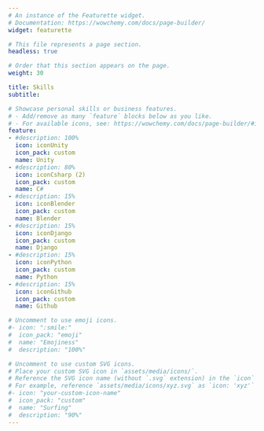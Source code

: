 ```yaml
---
# An instance of the Featurette widget.
# Documentation: https://wowchemy.com/docs/page-builder/
widget: featurette

# This file represents a page section.
headless: true

# Order that this section appears on the page.
weight: 30

title: Skills
subtitle:

# Showcase personal skills or business features.
# - Add/remove as many `feature` blocks below as you like.
# - For available icons, see: https://wowchemy.com/docs/page-builder/#icons
feature:
- #description: 100%
  icon: iconUnity
  icon_pack: custom
  name: Unity
- #description: 80%
  icon: iconCsharp (2)
  icon_pack: custom
  name: C#
- #description: 15%
  icon: iconBlender
  icon_pack: custom
  name: Blender
- #description: 15%
  icon: iconDjango
  icon_pack: custom
  name: Django
- #description: 15%
  icon: iconPython
  icon_pack: custom
  name: Python
- #description: 15%
  icon: iconGithub
  icon_pack: custom
  name: Github

# Uncomment to use emoji icons.
#- icon: ":smile:"
#  icon_pack: "emoji"
#  name: "Emojiness"
#  description: "100%"  

# Uncomment to use custom SVG icons.
# Place your custom SVG icon in `assets/media/icons/`.
# Reference the SVG icon name (without `.svg` extension) in the `icon` field.
# For example, reference `assets/media/icons/xyz.svg` as `icon: 'xyz'`
#- icon: "your-custom-icon-name"
#  icon_pack: "custom"
#  name: "Surfing"
#  description: "90%"
---
```

